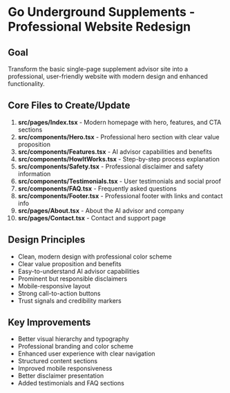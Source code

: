 # Go Underground Supplements - Professional Website Redesign

## Goal
Transform the basic single-page supplement advisor site into a professional, user-friendly website with modern design and enhanced functionality.

## Core Files to Create/Update
1. **src/pages/Index.tsx** - Modern homepage with hero, features, and CTA sections
2. **src/components/Hero.tsx** - Professional hero section with clear value proposition
3. **src/components/Features.tsx** - AI advisor capabilities and benefits
4. **src/components/HowItWorks.tsx** - Step-by-step process explanation
5. **src/components/Safety.tsx** - Professional disclaimer and safety information
6. **src/components/Testimonials.tsx** - User testimonials and social proof
7. **src/components/FAQ.tsx** - Frequently asked questions
8. **src/components/Footer.tsx** - Professional footer with links and contact info
9. **src/pages/About.tsx** - About the AI advisor and company
10. **src/pages/Contact.tsx** - Contact and support page

## Design Principles
- Clean, modern design with professional color scheme
- Clear value proposition and benefits
- Easy-to-understand AI advisor capabilities
- Prominent but responsible disclaimers
- Mobile-responsive layout
- Strong call-to-action buttons
- Trust signals and credibility markers

## Key Improvements
- Better visual hierarchy and typography
- Professional branding and color scheme
- Enhanced user experience with clear navigation
- Structured content sections
- Improved mobile responsiveness
- Better disclaimer presentation
- Added testimonials and FAQ sections